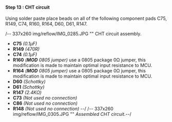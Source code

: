 #### Step 13 : CHT circuit ####

Using solder paste place beads on all of the following component pads C75, R149, C74, R160, R164, D60, D61, R147.

/-- 337x260 img/reflow/IMG_0285.JPG "" CHT circuit assembly.

- **C75**  *(0.1µF)* 
- **R149** *(470R)*
- **C74**  *(0.1µF)* 
- **R160** *(**MOD** 0805 jumper)* use a 0805 package 0&ohm; jumper, this modification is made to maintain optimal input resistance to MCU.
- **R164** *(**MOD** 0805 jumper)* use a 0805 package 0&ohm; jumper, this modification is made to maintain optimal input resistance to MCU.
- **D60**  *(Schottky)*
- **D61**  *(Schottky)*
- **R147** *(2.4K&ohm;)*
- **C73**  *(Not used no connection)*
- **C86**  *(Not used no connection)*
- **R148** *(Not used no connection)*
--/
/-- 337x260 img/reflow/IMG_0305.JPG "" *Assembled CHT circuit.*--/
